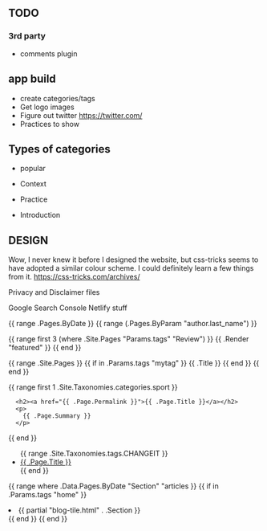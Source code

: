 ## TODO

### 3rd party

- comments plugin

## app build

- create categories/tags
- Get logo images
- Figure out twitter https://twitter.com/
- Practices to show 

## Types of categories

- popular

- Context
- Practice
- Introduction


## DESIGN

Wow, I never knew it before I designed the website, but css-tricks seems to have adopted a similar colour scheme. I could definitely learn a few things from it.
https://css-tricks.com/archives/


Privacy and Disclaimer files

Google Search Console
Netlify stuff

{{ range .Pages.ByDate }}
{{ range (.Pages.ByParam "author.last_name") }}

{{ range first 3 (where .Site.Pages "Params.tags" "Review") }}
{{ .Render "featured" }}
{{ end }}

{{ range .Site.Pages }}
{{ if in .Params.tags "mytag" }}
{{ .Title }}
{{ end }}
{{ end }}

{{ range first 1 .Site.Taxonomies.categories.sport }}

      <h2><a href="{{ .Page.Permalink }}">{{ .Page.Title }}</a></h2>
      <p>
        {{ .Page.Summary }}
      </p>

{{ end }}

<ul>
  {{ range .Site.Taxonomies.tags.CHANGEIT }}
    <li><a href="{{ .Page.URL }}">{{ .Page.Title }}</a></li>
  {{ end }}
</ul>

{{ range where .Data.Pages.ByDate "Section" "articles }}
{{ if in .Params.tags "home" }}
<li class="blog-tile">
{{ partial "blog-tile.html" . .Section }}
</li> <!-- /.blog-title -->
{{ end }}
{{ end }}





<!-- 
  <meta name="author" content="{{ .Site.Author.name }}" />
  <meta property="og:url" content="{{ .Permalink }}" />
  <link rel="canonical" href="{{ .Permalink }}" />

  {{ partial "seo" . }}
  {{- if .IsHome -}}
  <title>{{ .Site.Title }}</title>
  <meta property="og:title" content="{{ .Site.Title }}" />
  <meta property="og:type" content="website" />
  <meta name="description" content="{{ .Site.Params.description }}" />
  {{- else -}}
  <title>{{ .Title }} - {{ .Site.Title }}</title>
  <meta property="og:title" content="{{ .Title }} - {{ .Site.Title }}" />
  <meta property="og:type" content="article" />
  <meta name="description" content="{{ default .Summary .Description }}" />
  {{- end }}

  <link rel="stylesheet" href="{{ "css/index.css" | relURL }}">
  <link href="{{ "index.xml" | relURL }}" rel="alternate" type="application/rss+xml" title="{{ .Site.Title }}">
-->
  <!-- quicklink require -->

  <!-- Twitter Card -->
  <!-- <meta name="twitter:card" content="summary" />
  <meta name="twitter:description" content="{{ if .IsHome }}{{ .Site.Params.description }}{{ else }}{{ .Description }}{{ end }}" />
  <meta name="twitter:title" content="{{ .Title }}{{ if .IsHome }} - {{ .Site.Params.Tagline }}{{ else }} - {{ .Site.Title }}{{ end }}" />
  <meta name="twitter:site" content="{{ .Site.Params.twitter }}" />
  <meta name="twitter:creator" content="{{ .Site.Params.twitter }}" /> -->
  <!-- OG data -->
  <!-- <meta property="og:locale" content="en_US" />
  <meta property="og:type" content="{{ if .IsPage }}article{{ else }}website{{ end }}" />
  <meta content="{{ .Title }}{{ if .IsHome }} - {{ .Site.Params.Tagline }}{{ else }} - {{ .Site.Title }}{{ end }}" property="og:title">
  <meta content="{{ if .IsHome }}{{ .Site.Params.description }}{{ else }}{{ .Description }}{{ end }}" property="og:description">
  <meta property="og:url" content="{{ .Permalink }}" />
  <meta property="og:site_name" content="{{ .Site.Title }}" />
  {{ range .Params.categories }}<meta property="article:section" content="{{ . }}" />{{ end }}
  {{ if isset .Params "date" }}<meta property="article:published_time" content="{{ time .Date }}" />{{ end }} -->

